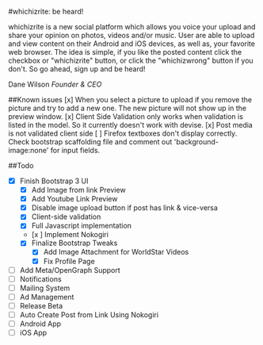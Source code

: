 #whichizrite: be heard!

whichizrite is a new social platform which allows you voice your upload and share your opinion on photos, videos and/or music. User are able to upload and view content on their Android and iOS devices, as well as, your favorite web browser. The idea is simple, if you like the posted content click the checkbox or "whichizrite" button, or click the "whichizwrong" button if you don't. So go ahead, sign up and be heard!

Dane Wilson
*Founder & CEO*

##Known issues
[x] When you select a picture to upload if you remove the picture and try to add a new one. The new picture will not show up in the preview window.
[x] Client Side Validation only works when validation is listed in the model. So it currently doesn't work with devise.
[x] Post media is not validated client side
[ ] Firefox textboxes don't display correctly. Check bootstrap scaffolding file and comment out 'background-image:none' for input fields.

##Todo
-[x] Finish Bootstrap 3 UI
	- [x] Add Image from link Preview
	- [x] Add Youtube Link Preview
	- [x] Disable image upload button if post has link & vice-versa
	- [x] Client-side validation
	- [x] Full Javascript implementation
	- [x ] Implement Nokogiri
	- [x] Finalize Bootstrap Tweaks
		-[x] Add Image Attachment for WorldStar Videos
		-[x] Fix Profile Page
- [ ] Add Meta/OpenGraph Support
- [ ] Notifications
- [ ] Mailing System
- [ ] Ad Management
- [ ] Release Beta
- [ ] Auto Create Post from Link Using Nokogiri
- [ ] Android App
- [ ] iOS App